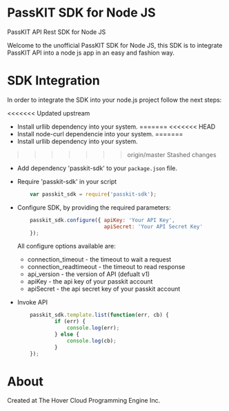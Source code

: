 PassKIT SDK for Node JS
=======================

PassKIT API Rest SDK for Node JS

Welcome to the unofficial PassKIT SDK for Node JS, this SDK is to integrate PassKIT API into a node js app in an easy and fashion way. 

SDK Integration
===============

In order to integrate the SDK into your node.js project follow the next steps:

<<<<<<< Updated upstream
* Install urllib dependency into your system.
=======
<<<<<<< HEAD
* Install node-curl dependencie into your system.
=======
* Install urllib dependency into your system.
>>>>>>> origin/master
>>>>>>> Stashed changes

* Add dependency 'passkit-sdk' to your `package.json` file.

* Require 'passkit-sdk' in your script

	```javascript
		var passkit_sdk = require('passkit-sdk');	
	```
	
* Configure SDK, by providing the required parameters:

	```javascript
		passkit_sdk.configure({ apiKey: 'Your API Key',
                        		apiSecret: 'Your API Secret Key'
		});	
	```

	All configure options available are:
	
	* connection_timeout - the timeout to wait a request
	* connection_readtimeout - the timeout to read response
	* api_version - the version of API (defualt v1)
	* apiKey - the api key of your passkit account
	* apiSecret - the api secret key of your passkit account
	
* Invoke API

	```javascript
		passkit_sdk.template.list(function(err, cb) {
        	    if (err) {
                	console.log(err);
        	    } else {
                	console.log(cb);
        	    }
		});		
	```

About
=====
Created at The Hover Cloud Programming Engine Inc. 
